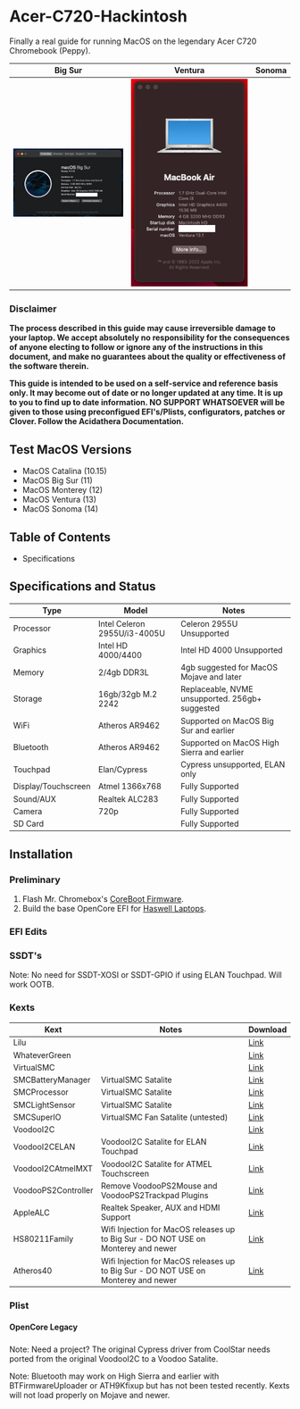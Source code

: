 # Acer-C720-Hackintosh
Finally a real guide for running MacOS on the legendary Acer C720 Chromebook (Peppy). 

| Big Sur | Ventura | Sonoma |
|------------|-------------|-------------|
|<img src="Resources/Pictures/Sur.png" width="300">|<img src="Resources/Pictures/Ventura.png" width="300">

### Disclaimer
**The process described in this guide may cause irreversible damage to your laptop. We accept absolutely no responsibility for the consequences of anyone electing to follow or ignore any of the instructions in this document, and make no guarantees about the quality or effectiveness of the software therein.**

**This guide is intended to be used on a self-service and reference basis only. It may become out of date or no longer updated at any time. It is up to you to find up to date information. NO SUPPORT WHATSOEVER will be given to those using preconfigued EFI's/Plists, configurators, patches or Clover. Follow the Acidathera Documentation.**


## Test MacOS Versions
- MacOS Catalina (10.15)
- MacOS Big Sur (11)
- MacOS Monterey (12)
- MacOS Ventura (13)
- MacOS Sonoma (14)

## Table of Contents

- Specifications

## Specifications and Status

| Type | Model | Notes |
|----------|----------|----------|
| Processor | Intel Celeron 2955U/i3-4005U | Celeron 2955U Unsupported |
| Graphics | Intel HD 4000/4400 | Intel HD 4000 Unsupported |
| Memory | 2/4gb DDR3L | 4gb suggested for MacOS Mojave and later |
| Storage | 16gb/32gb M.2 2242 | Replaceable, NVME unsupported. 256gb+ suggested |
| WiFi | Atheros AR9462 | Supported on MacOS Big Sur and earlier |
| Bluetooth | Atheros AR9462 | Supported on MacOS High Sierra and earlier |
| Touchpad | Elan/Cypress | Cypress unsupported, ELAN only |
| Display/Touchscreen | Atmel 1366x768 | Fully Supported |
| Sound/AUX| Realtek ALC283 | Fully Supported |
| Camera | 720p | Fully Supported |
| SD Card | | Fully Supported |

## Installation 

### Preliminary
1. Flash Mr. Chromebox's [CoreBoot Firmware](https://mrchromebox.tech/). 
2. Build the base OpenCore EFI for [Haswell Laptops](https://dortania.github.io/OpenCore-Install-Guide/prerequisites.html/).

### EFI Edits

### SSDT's
Note: No need for SSDT-XOSI or SSDT-GPIO if using ELAN Touchpad. Will work OOTB.

### Kexts
| Kext | Notes | Download | 
|----------|----------|----------|
| Lilu || [Link](https://github.com/acidanthera/Lilu/releases) | 
| WhateverGreen || [Link](https://github.com/acidanthera/WhateverGreen/releases/tag/1.6.6) |
| VirtualSMC || [Link](https://github.com/acidanthera/VirtualSMC/releases) |
| SMCBatteryManager | VirtualSMC Satalite | [Link](https://github.com/acidanthera/VirtualSMC/releases) |
| SMCProcessor | VirtualSMC Satalite | [Link](https://github.com/acidanthera/VirtualSMC/releases) |
| SMCLightSensor | VirtualSMC Satalite | [Link](https://github.com/acidanthera/VirtualSMC/releases) |
| SMCSuperIO | VirtualSMC Fan Satalite (untested) | [Link](https://github.com/acidanthera/VirtualSMC/releases) |
| VoodooI2C || [Link](https://github.com/VoodooI2C/VoodooI2C/releases) |
| VoodooI2CELAN | VoodooI2C Satalite for ELAN Touchpad | [Link](https://github.com/VoodooI2C/VoodooI2C/releases) |
| VoodooI2CAtmelMXT | VoodooI2C Satalite for ATMEL Touchscreen | [Link](https://github.com/VoodooI2C/VoodooI2C/releases) |
| VoodooPS2Controller | Remove VoodooPS2Mouse and VoodooPS2Trackpad Plugins | [Link](https://github.com/acidanthera/VoodooPS2/releases/) |
| AppleALC | Realtek Speaker, AUX and HDMI Support | [Link](https://github.com/acidanthera/AppleALC/releases) |
| HS80211Family | Wifi Injection for MacOS releases up to Big Sur - DO NOT USE on Monterey and newer | [Link](https://github.com/qiqco/Atheros-Wi-Fi-Hackintosh-macOS/blob/main/HS80211Family.kext.zip) |
| Atheros40 | Wifi Injection for MacOS releases up to Big Sur - DO NOT USE on Monterey and newer | [Link](https://github.com/qiqco/Atheros-Wi-Fi-Hackintosh-macOS/blob/main/AirPortAtheros40-AR9462.zip) |

### Plist

#### OpenCore Legacy

###
Note: Need a project? The original Cypress driver from CoolStar needs ported from the original VoodooI2C to a Voodoo Satalite. 

Note: Bluetooth may work on High Sierra and earlier with BTFirmwareUploader or ATH9Kfixup but has not been tested recently. Kexts will not load properly on Mojave and newer.
